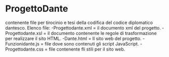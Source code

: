 # ProgettoDante
contenente file per tirocinio e tesi della codifica del codice diplomatico dantesco.
Elenco file:
-Progettodante.xml = il documento xml del progetto.
-Progettodante.xsl = il documento contenente le regole di trasformazione per realizzare il sito HTML.
-Dante.html = Il sito web del progetto.
-Funzionidante.js = file dove sono contenuti gli script JavaScript.
-Progettodante.css = file contenente fli stili per il sito web.
